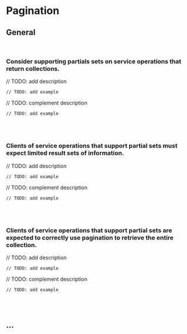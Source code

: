 # Pagination


## General
<br>


### Consider supporting partials sets on service operations that return collections.

// TODO: add description

```http
// TODO: add example
```

// TODO: complement description

```http
// TODO: add example
```

<br><br>


### Clients of service operations that support partial sets must expect limited result sets of information.

// TODO: add description

```http
// TODO: add example
```

// TODO: complement description

```http
// TODO: add example
```

<br><br>


### Clients of service operations that support partial sets are expected to correctly use pagination to retrieve the entire collection.

// TODO: add description

```http
// TODO: add example
```

// TODO: complement description

```http
// TODO: add example
```

<br><br>



## ...